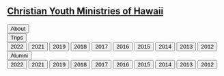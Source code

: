 
## [Christian Youth Ministries of Hawaii](/)

<div class="menu">
    <div id="button" class="button">
        <input type="button" class="sub_button" value="About" onclick="window.location.href='/about'"/>
    </div>
    <div id="button" class="button dropdown">
        <input type="button" class="sub_button" value="Trips" onclick="window.location.href=this.parentElement.children[1].children[0].getAttribute('href')"/>
        <div class="dropdown_content">
            <input type="button" class="sub_button" value="2022" href='/2022/summer'   onclick="window.location.href=this.getAttribute('href')"/>
            <input type="button" class="sub_button" value="2021" href='/2021/summer'   onclick="window.location.href=this.getAttribute('href')"/>
            <input type="button" class="sub_button" value="2019" href='/2019/summer'   onclick="window.location.href=this.getAttribute('href')"/>
            <input type="button" class="sub_button" value="2018" href='/2018/summer'   onclick="window.location.href=this.getAttribute('href')"/>
            <input type="button" class="sub_button" value="2017" href='/2017/summer'   onclick="window.location.href=this.getAttribute('href')"/>
            <input type="button" class="sub_button" value="2016" href='/2016/summer'   onclick="window.location.href=this.getAttribute('href')"/>
            <input type="button" class="sub_button" value="2015" href='/2015/summer'   onclick="window.location.href=this.getAttribute('href')"/>
            <input type="button" class="sub_button" value="2014" href='/2014/summer'   onclick="window.location.href=this.getAttribute('href')"/>
            <input type="button" class="sub_button" value="2013" href='/2013/summer'   onclick="window.location.href=this.getAttribute('href')"/>
            <input type="button" class="sub_button" value="2012" href='/2012/summer'   onclick="window.location.href=this.getAttribute('href')"/>
        </div>
    </div>
    <div id="button" class="button dropdown">
        <input type="button" class="sub_button" value="Alumni" onclick="window.location.href=this.parentElement.children[1].children[0].getAttribute('href')"/>
        <div class="dropdown_content">
            <input type="button" class="sub_button" value="2022" href='/2022/team'     onclick="window.location.href=this.getAttribute('href')"/>
            <input type="button" class="sub_button" value="2021" href='/2021/team'     onclick="window.location.href=this.getAttribute('href')"/>
            <input type="button" class="sub_button" value="2019" href='/2019/team'     onclick="window.location.href=this.getAttribute('href')"/>
            <input type="button" class="sub_button" value="2018" href='/2018/team'     onclick="window.location.href=this.getAttribute('href')"/>
            <input type="button" class="sub_button" value="2017" href='/2017/team'     onclick="window.location.href=this.getAttribute('href')"/>
            <input type="button" class="sub_button" value="2016" href='/2016/team'     onclick="window.location.href=this.getAttribute('href')"/>
            <input type="button" class="sub_button" value="2015" href='/2015/team'     onclick="window.location.href=this.getAttribute('href')"/>
            <input type="button" class="sub_button" value="2014" href='/2014/team'     onclick="window.location.href=this.getAttribute('href')"/>
            <input type="button" class="sub_button" value="2013" href='/2013/team'     onclick="window.location.href=this.getAttribute('href')"/>
            <input type="button" class="sub_button" value="2012" href='/2012/team'     onclick="window.location.href=this.getAttribute('href')"/>
        </div>
    </div>
</div>
